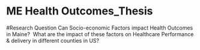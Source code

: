 # ME Health Outcomes_Thesis

#Research Question
Can Socio-economic Factors impact Health Outcomes in Maine? ​
What are the impact of these factors on Healthcare Performance & delivery in different counties in US?

​
